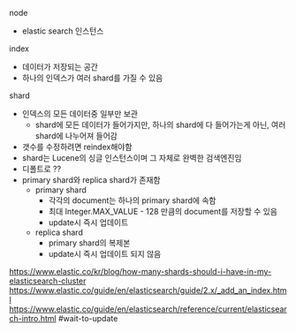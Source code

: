 node 
- elastic search 인스턴스

index 
- 데이터가 저장되는 공간
- 하나의 인덱스가 여러 shard를 가질 수 있음

shard 
- 인덱스의 모든 데이터중 일부만 보관
	- shard에 모든 데이터가 들어가지만, 하나의 shard에 다 들어가는게 아닌, 여러 shard에 나누어져 들어감
- 갯수를 수정하려면 reindex해야함
- shard는 Lucene의 싱글 인스턴스이며 그 자체로 완벽한 검색엔진임
- 디폴트로 ??
- primary shard와 replica shard가 존재함
	- primary shard
		- 각각의 document는 하나의 primary shard에 속함
		- 최대 Integer.MAX_VALUE - 128 만큼의 document를 저장할 수 있음
		- update시 즉시 업데이트
	- replica shard
		- primary shard의 복제본
		- update시 즉시 업데이트 되지 않음



https://www.elastic.co/kr/blog/how-many-shards-should-i-have-in-my-elasticsearch-cluster
https://www.elastic.co/guide/en/elasticsearch/guide/2.x/_add_an_index.html
https://www.elastic.co/guide/en/elasticsearch/reference/current/elasticsearch-intro.html
#wait-to-update 
